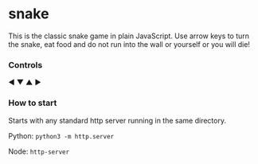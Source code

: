# snake
This is the classic snake game in plain JavaScript. 
Use arrow keys to turn the snake, eat food and do not run into the wall or yourself or you will die!

### Controls
&#9668;
&#9660;
&#9650;
&#9658;

### How to start
Starts with any standard http server running in the same directory.

Python:
`python3 -m http.server`

Node:
`http-server`

